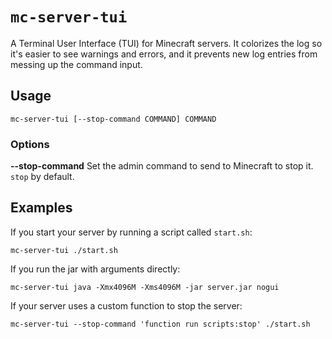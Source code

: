 # `mc-server-tui`

A Terminal User Interface (TUI) for Minecraft servers. It colorizes the log so
it's easier to see warnings and errors, and it prevents new log entries from
messing up the command input.

## Usage

```
mc-server-tui [--stop-command COMMAND] COMMAND
```

### Options

**--stop-command** Set the admin command to send to Minecraft to stop it.
`stop` by default.

## Examples

If you start your server by running a script called `start.sh`:

```
mc-server-tui ./start.sh
```

If you run the jar with arguments directly:

```
mc-server-tui java -Xmx4096M -Xms4096M -jar server.jar nogui
```

If your server uses a custom function to stop the server:

```
mc-server-tui --stop-command 'function run scripts:stop' ./start.sh
```
